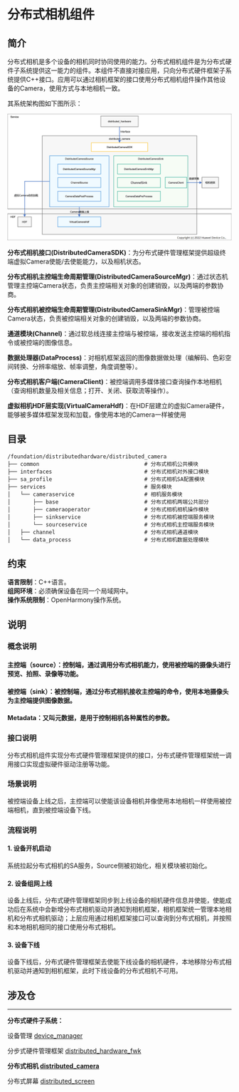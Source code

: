 # **分布式相机组件**

## **简介**

分布式相机是多个设备的相机同时协同使用的能力。分布式相机组件是为分布式硬件子系统提供这一能力的组件。本组件不直接对接应用，只向分布式硬件框架子系统提供C++接口。应用可以通过相机框架的接口使用分布式相机组件操作其他设备的Camera，使用方式与本地相机一致。

其系统架构图如下图所示：

![](figures/distributedcamera_arch.png)

**分布式相机接口(DistributedCameraSDK)**：为分布式硬件管理框架提供超级终端虚拟Camera使能/去使能能力，以及相机状态。

**分布式相机主控端生命周期管理(DistributedCameraSourceMgr)**：通过状态机管理主控端Camera状态，负责主控端相关对象的创建销毁，以及两端的参数协商。

**分布式相机被控端生命周期管理(DistributedCameraSinkMgr)**：管理被控端Camera状态，负责被控端相关对象的创建销毁，以及两端的参数协商。

**通道模块(Channel)**：通过软总线连接主控端与被控端，接收发送主控端的相机指令或被控端的图像信息。

**数据处理器(DataProcess)**：对相机框架返回的图像数据做处理（编解码、色彩空间转换、分辨率缩放、帧率调整，角度调整等）。

**分布式相机客户端(CameraClient)**：被控端调用多媒体接口查询操作本地相机（查询相机数量及相关信息；打开、关闭、获取流等操作）。

**虚拟相机HDF层实现(VirtualCameraHdf)**：在HDF层建立的虚拟Camera硬件，能够被多媒体框架发现和加载，像使用本地的Camera一样被使用

## **目录**

```
/foundation/distributedhardware/distributed_camera
├── common                                 # 分布式相机公共模块
├── interfaces                             # 分布式相机对外接口模块
├── sa_profile                             # 分布式相机SA配置模块
├── services                               # 服务模块
│   └── cameraservice                      # 相机服务模块
│       ├── base                           # 分布式相机两端公共部分
│       ├── cameraoperator                 # 分布式相机相机操作模块
│       ├── sinkservice                    # 分布式相机被控端服务模块
│       └── sourceservice                  # 分布式相机主控端服务模块
│   ├── channel                            # 分布式相机通道模块
│   └── data_process                       # 分布式相机数据处理模块
```

## **约束**
**语言限制**：C++语言。  
**组网环境**：必须确保设备在同一个局域网中。  
**操作系统限制**：OpenHarmony操作系统。  

## **说明**
### **概念说明**
#### 主控端（source）：控制端，通过调用分布式相机能力，使用被控端的摄像头进行预览、拍照、录像等功能。
#### 被控端（sink）：被控制端，通过分布式相机接收主控端的命令，使用本地摄像头为主控端提供图像数据。
#### Metadata：又叫元数据，是用于控制相机各种属性的参数。

### **接口说明**
分布式相机组件实现分布式硬件管理框架提供的接口，分布式硬件管理框架统一调用接口实现虚拟硬件驱动注册等功能。

### **场景说明**
被控端设备上线之后，主控端可以使能该设备相机并像使用本地相机一样使用被控端相机，直到被控端设备下线。

### **流程说明**
#### **1. 设备开机启动**
系统拉起分布式相机的SA服务，Source侧被初始化，相关模块被初始化。

#### **2. 设备组网上线**
设备上线后，分布式硬件管理框架同步到上线设备的相机硬件信息并使能，使能成功后在系统中会新增分布式相机驱动并通知到相机框架，相机框架统一管理本地相机和分布式相机驱动；上层应用通过相机框架接口可以查询到分布式相机，并按照和本地相机相同的接口使用分布式相机。

#### **3. 设备下线**
设备下线后，分布式硬件管理框架去使能下线设备的相机硬件，本地移除分布式相机驱动并通知到相机框架，此时下线设备的分布式相机不可用。

## **涉及仓**
****
**分布式硬件子系统：**  

设备管理
[device_manager](https://gitee.com/openharmony/device_manager)

分步式硬件管理框架
[distributed_hardware_fwk](https://gitee.com/openharmony/distributed_hardware_fwk)

**分布式相机
[distributed_camera](https://gitee.com/openharmony/distributed_camera)**

分布式屏幕
[distributed_screen](https://gitee.com/openharmony/distributed_screen)